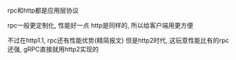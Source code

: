 rpc和http都是应用层协议

rpc一般更定制化, 性能好一点
http是同样的, 所以给客户端用更方便

不过在http1.1, rpc还有性能优势(精简报文)
但是http2时代, 这玩意性能比有的rpc还强, gRPC直接就用http2实现的
